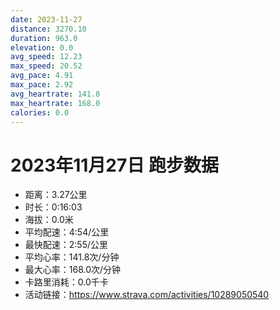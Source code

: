```yaml
---
date: 2023-11-27
distance: 3270.10
duration: 963.0
elevation: 0.0
avg_speed: 12.23
max_speed: 20.52
avg_pace: 4.91
max_pace: 2.92
avg_heartrate: 141.8
max_heartrate: 168.0
calories: 0.0
---
```


# 2023年11月27日 跑步数据

- 距离：3.27公里
- 时长：0:16:03
- 海拔：0.0米
- 平均配速：4:54/公里
- 最快配速：2:55/公里
- 平均心率：141.8次/分钟
- 最大心率：168.0次/分钟
- 卡路里消耗：0.0千卡
- 活动链接：https://www.strava.com/activities/10289050540
